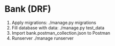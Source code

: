 # Bank (DRF)

1. Apply migrations:          ./manage.py migrations
2. Fill database with data:   ./manage.py test_data
3. Import bank.postman_collection.json  to Postman
4. Runserver                  ./manage runserver

